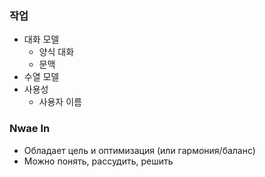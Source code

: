 ### 작업
- 대화 모델
  - 양식 대화
  - 문맥 
- 수열 모델
- 사용성
  - 사용자 이름

### Nwae In
- Обладает цель и оптимизация (или гармония/баланс)
- Можно понять, рассудить, решить
